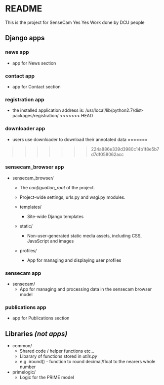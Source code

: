 # README

This is the project for SenseCam
Yes
Yes
Work done by DCU people

## Django apps

### news app

- app for News section

### contact app

- app for Contact section


### registration app
- the installed application address is: /usr/local/lib/python2.7/dist-packages/registration/
<<<<<<< HEAD

### downloader app
- users use downloader to download their annotated data
=======
>>>>>>> 224a886e339d3980c14b1f8e5b7d7df058062acc

### sensecam_browser app

- sensecam_browser/ 
	- The *configuation_root* of the project.  
	- Project-wide settings, urls.py and wsgi.py modules.
	
	- templates/ 	
		- Site-wide Django templates
	- static/
		- Non-user-generated static media assets, including CSS, JavaScript and images
	- profiles/
		- App for managing and displaying user profiles

### sensecam app

- sensecam/ 	
	- App for managing and processing data in the sensecam browser model
	
### publications app

- app for Publications section

## Libraries *(not apps)*
- common/
	- Shared code / helper functions etc…
	- Libarary of functions stored in *utils.py*
	- e.g. iround() - function to round decimal/float to the nearers whole number 
- primelogic/
	- Logic for the PRIME model 


